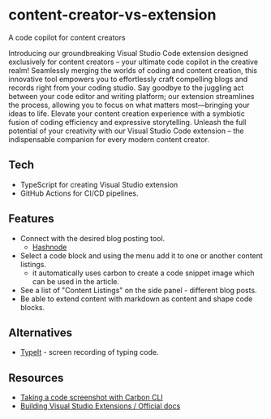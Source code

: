 # content-creator-vs-extension
A code copilot for content creators

Introducing our groundbreaking Visual Studio Code extension designed exclusively for content creators – your ultimate code copilot in the creative realm! Seamlessly merging the worlds of coding and content creation, this innovative tool empowers you to effortlessly craft compelling blogs and records right from your coding studio. Say goodbye to the juggling act between your code editor and writing platform; our extension streamlines the process, allowing you to focus on what matters most—bringing your ideas to life. Elevate your content creation experience with a symbiotic fusion of coding efficiency and expressive storytelling. Unleash the full potential of your creativity with our Visual Studio Code extension – the indispensable companion for every modern content creator.

## Tech
- TypeScript for creating Visual Studio extension
- GitHub Actions for CI/CD pipelines.

## Features
- Connect with the desired blog posting tool.
  - [Hashnode](https://apidocs.hashnode.com)
- Select a code block and using the menu add it to one or another content listings.
  - it automatically uses carbon to create a code snippet image which can be used in the article.
- See a list of "Content Listings" on the side panel - different blog posts.
- Be able to extend content with markdown as content and shape code blocks.

## Alternatives
- [TypeIt](https://dev.to/mauro_codes/presenting-typeit-a-vscode-extension-for-content-creators-60d) - screen recording of typing code.

## Resources
- [Taking a code screenshot with Carbon CLI](https://github.com/mixn/carbon-now-cli)
- [Building Visual Studio Extensions / Official docs](https://code.visualstudio.com/api/get-started/your-first-extension)
